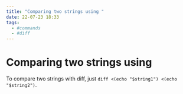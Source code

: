 ```yaml
---
title: "Comparing two strings using "
date: 22-07-23 18:33
tags: 
  - #commands
  - #diff
---
```


# Comparing two strings using 

To compare two strings with diff, just `diff <(echo "$string1") <(echo "$string2")`.
